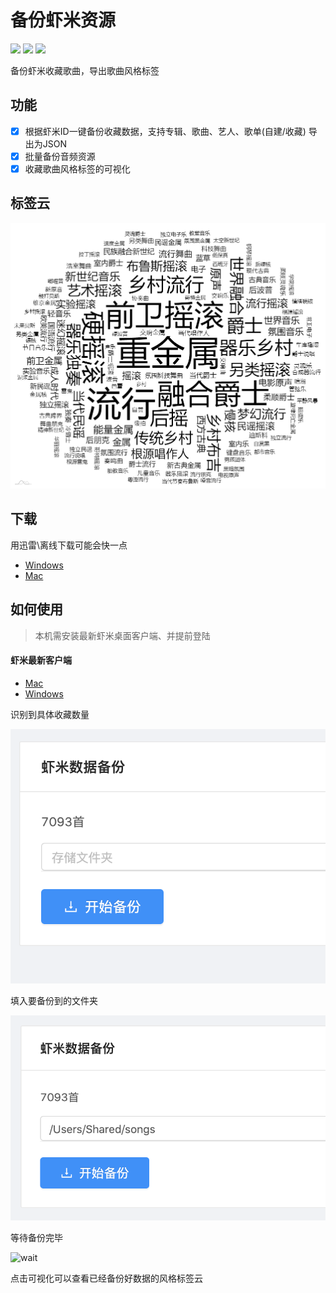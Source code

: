 # 备份虾米资源
![](https://img.shields.io/github/v/release/xiami2021/backup.svg)
![](https://img.shields.io/github/last-commit/xiami2021/backup)
![](https://img.shields.io/github/issues/xiami2021/backup)

备份虾米收藏歌曲，导出歌曲风格标签

## 功能
- [x] 根据虾米ID一键备份收藏数据，支持专辑、歌曲、艺人、歌单(自建/收藏) 导出为JSON
- [x] 批量备份音频资源
- [x] 收藏歌曲风格标签的可视化

## 标签云
![tag](tag.png)  

## 下载
用迅雷\离线下载可能会快一点
- [Windows](https://github.91chifun.workers.dev//https://github.com/xiami2021/backup/releases/download/0.0.6/Setup.0.0.6.exe)  
- [Mac](https://github.91chifun.workers.dev//https://github.com/xiami2021/backup/releases/download/0.0.6/0.0.6.dmg)



## 如何使用
> 本机需安装最新虾米桌面客户端、并提前登陆

#### 虾米最新客户端
- [Mac](https://gxiami.alicdn.com/xiami-desktop/update/XiamiMac-05131024-070508.dmg)
- [Windows](https://gxiami.alicdn.com/xiami-desktop/update/%E8%99%BE%E7%B1%B3%E9%9F%B3%E4%B9%90-7.3.0-x86-1225.exe)


识别到具体收藏数量

![first](first.png)

填入要备份到的文件夹

![second](second.png)

等待备份完毕

![wait](https://xiami2021.github.io/visualization/images/wait.png)


点击可视化可以查看已经备份好数据的风格标签云
